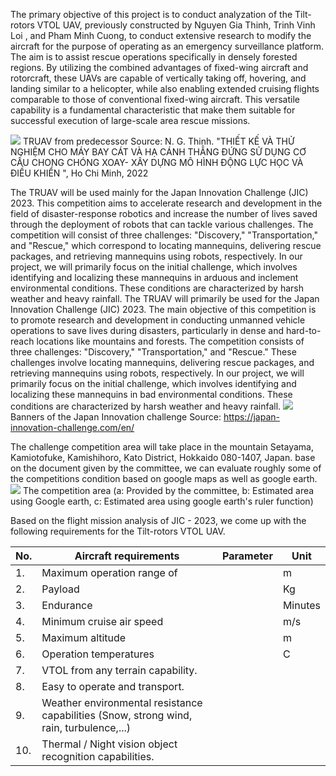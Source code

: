 The primary objective of this project is to conduct analyzation of the Tilt-rotors VTOL UAV, previously constructed by Nguyen Gia Thinh, Trinh Vinh Loi , and Pham Minh Cuong, to conduct extensive research to modify the aircraft for the purpose of operating as an emergency surveillance platform. 
The aim is to assist rescue operations specifically in densely forested regions. By utilizing the combined advantages of fixed-wing aircraft and rotorcraft, these UAVs are capable of vertically taking off, hovering, and landing similar to a helicopter, while also enabling extended cruising flights comparable to those of conventional fixed-wing aircraft. This versatile capability is a fundamental characteristic that make them suitable for successful execution of large-scale area rescue missions.

![](https://i.imgur.com/85Xs37F.png)
TRUAV from predecessor
Source: N. G. Thinh. "THIẾT KẾ VÀ THỬ NGHIỆM CHO MÁY BAY CÁT VÀ HẠ CÁNH THẲNG ĐỨNG SỬ DỤNG CƠ CẤU CHONG CHÓNG XOAY- XÂY DỰNG MÔ HÌNH ĐỘNG LỰC HỌC VÀ ĐIỀU KHIỂN ", Ho Chi Minh, 2022

The TRUAV will be used mainly for the Japan Innovation Challenge (JIC) 2023. This competition aims to accelerate research and development in the field of disaster-response robotics and increase the number of lives saved through the deployment of robots that can tackle various challenges. The competition will consist of three challenges: "Discovery," "Transportation," and "Rescue," which correspond to locating mannequins, delivering rescue packages, and retrieving mannequins using robots, respectively. In our project, we will primarily focus on the initial challenge, which involves identifying and localizing these mannequins in arduous and inclement environmental conditions. These conditions are characterized by harsh weather and heavy rainfall.
The TRUAV will primarily be used for the Japan Innovation Challenge (JIC) 2023. The main objective of this competition is to promote research and development in conducting unmanned vehicle operations to save lives during disasters, particularly in dense and hard-to-reach locations like mountains and forests.
The competition consists of three challenges: "Discovery," "Transportation," and "Rescue." These challenges involve locating mannequins, delivering rescue packages, and retrieving mannequins using robots, respectively. In our project, we will primarily focus on the initial challenge, which involves identifying and localizing these mannequins in bad environmental conditions. These conditions are characterized by harsh weather and heavy rainfall.
![](https://i.imgur.com/7pWNvk4.png)
Banners of the Japan Innovation challenge 
Source: https://japan-innovation-challenge.com/en/

The challenge competition area will take place in the mountain Setayama, Kamiotofuke, Kamishihoro, Kato District, Hokkaido 080-1407, Japan. base on the document given by the committee, we can evaluate roughly some of the competitions condition based on google maps as well as google earth.
![](https://i.imgur.com/ZcOGlMT.png)
The competition area (a: Provided by the committee, b: Estimated area using Google earth, c: Estimated area using google earth's ruler function)

Based on the flight mission analysis of JIC - 2023, we come up with the following requirements for the Tilt-rotors VTOL UAV. 

| No. | Aircraft requirements                                                                   | Parameter | Unit    |
| --- | --------------------------------------------------------------------------------------- | --------- | ------- |
| 1.  | Maximum operation range of                                                              |           | m       |
| 2.  | Payload                                                                                 |           | Kg      |
| 3.  | Endurance                                                                               |           | Minutes |
| 4.  | Minimum cruise air speed                                                                |           | m/s     |
| 5.  | Maximum altitude                                                                        |           | m       |
| 6.  | Operation temperatures                                                                  |           | C       |
| 7.  | VTOL from any terrain capability.                                                       |           |         |
| 8.  | Easy to operate and transport.                                                          |           |         |
| 9.  | Weather environmental resistance capabilities (Snow, strong wind, rain, turbulence,...) |           |         |
| 10. | Thermal / Night vision object recognition capabilities.                                 |           |         |
